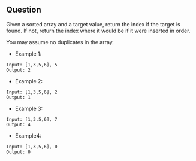 ## Question
Given a sorted array and a target value, return the index if the target is found. If not, return the index where it would be if it were inserted in order.

You may assume no duplicates in the array.
- Example 1:
```
Input: [1,3,5,6], 5
Output: 2
```
- Example 2:
```
Input: [1,3,5,6], 2
Output: 1
```
- Example 3:
```
Input: [1,3,5,6], 7
Output: 4
```
- Example4:
```
Input: [1,3,5,6], 0
Output: 0
```